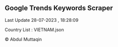 

## Google Trends Keywords Scraper 
 
Last Update 28-07-2023 , 18:28:09

Country List :
VIETNAM.json



© Abdul Muttaqin 

